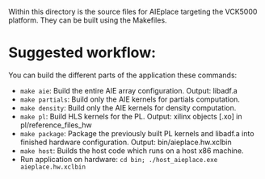 
Within this directory is the source files for AIEplace targeting the VCK5000 platform. They can be built using the Makefiles.

# Suggested workflow:

You can build the different parts of the application these commands:
* `make aie`: Build the entire AIE array configuration. Output: libadf.a
* `make partials`: Build only the AIE kernels for partials computation.
* `make density`: Build only the AIE kernels for density computation.
* `make pl`: Build HLS kernels for the PL. Output: xilinx objects [.xo] in pl/reference_files_hw
* `make package`: Package the previously built PL kernels and libadf.a into finished hardware configuration. Output: bin/aieplace.hw.xclbin
* `make host`: Builds the host code which runs on a host x86 machine.
* Run application on hardware: `cd bin; ./host_aieplace.exe aieplace.hw.xclbin`
